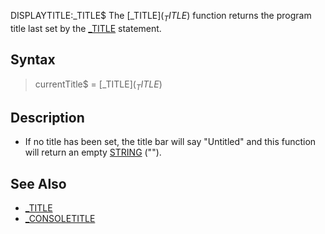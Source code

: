DISPLAYTITLE:_TITLE$
The [_TITLE$](_TITLE$) function returns the program title last set by the [_TITLE](_TITLE) statement.


## Syntax

>  currentTitle$ = [_TITLE$](_TITLE$)


## Description

* If no title has been set, the title bar will say "Untitled" and this function will return an empty [STRING](STRING) ("").


## See Also

* [_TITLE](_TITLE)
* [_CONSOLETITLE](_CONSOLETITLE)




